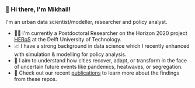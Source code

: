 ### 👋 Hi there, I'm Mikhail!

I'm an urban data scientist/modeller, researcher and policy analyst.

- 👨‍🔬 I'm currently a Postdoctoral Researcher on the Horizon 2020 project [HERoS](https://www.heros-project.eu/) at the Delft University of Technology. 
- 📈 I have a strong background in data science which I recently enhanced with simulation & modelling for policy analysis.
- 🌱 I aim to understand how cities recover, adapt, or transform in the face of uncertain future events like pandemics, heatwaves, or segregation.
- 📝 Check out our recent [publications](https://scholar.google.com/citations?user=ZzHyCt0AAAAJ&hl=en) to learn more about the findings from these repos.

<!--
**mikhailsirenko/mikhailsirenko** is a ✨ _special_ ✨ repository because its `README.md` (this file) appears on your GitHub profile.

Here are some ideas to get you started:

- 🔭 I’m currently working on ...
- 🌱 I’m currently learning ...
- 👯 I’m looking to collaborate on ...
- 🤔 I’m looking for help with ...
- 💬 Ask me about ...
- 📫 How to reach me: ...
- 😄 Pronouns: ...
- ⚡ Fun fact: ...
-->
